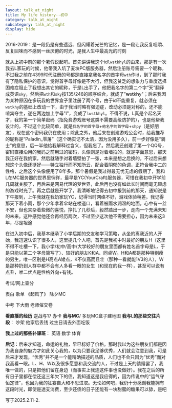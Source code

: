 ```yaml
---
layout: talk_at_night
title: My life history--初中
category: talk_at_night
subcategory: talk_at_night
display: hide
---
```


<!-- more -->

2016-2019：是一段仍是有些遥远、但闪耀着光芒的记忆，是一段让我反复咀嚼、反复回味而不感到一丝厌倦的时光，是我人生中最高光的时刻

就从上初中前的那个暑假说起吧。首先讲讲我这个id`lwstkhyl`的由来，那是有一次我去L家玩的时候，他带我入坑了麦块PC版服务器，然后注册账号需要一个昵称，不过我之前在4399时代注册的号都是直接拿我名字的首字母`wth`作id，到了那时我有了隐私保护的意识，觉得首字母好像是不大行，但我这贫乏的想象力与重度选择困难症阻止了我想出其它的昵称，于是L出手了，他把我名字的第二个字“天”翻译成英语`sky`，然后把`wth`和`sky`按135/246的顺序结合，就成了"**w**s**t**k**h**y"；后来我因为某种原因在多玩我的世界盒子里注册了两个号，由于id不能重复，就必须在`wstkhy`的基础上改动一下，由于我当时略有强迫症，改动必须是对称的，还不能喧宾夺主，遂在两边加上字母"l"，变成了`lwstkhyl`。不得不说，L真是个起名天才，我的第一个简单密码（指免费游戏账号这类不需要高级防护的），也是他帮我设计的，不过这个比较简单，就是`我名字的首字母`+`他名字的首字母`+`shpy`（是好朋友），现在这个密码我仍在使用；除此之外，他后来在创建游戏公会时，给我推荐的昵称是“Paladin_零屠”（这个确实记不太清，因为没用多久），前一步好像是“骑士”的意思，后一半他给我解释过含义，但我忘了。然后我还创建了第一个QQ号，密码直接沿用的我妈之前用过的密码，头像则是对着墙拍的，就是字面意思，那天我正好在我奶家，然后就随手对着墙壁拍了一张，本来是想之后换的，不过后来想想这个头像还挺好——特立独行而不知所云，配合着阴郁的色调，正符合我中二的性格，之后这个头像便用了8年多。那个暑假是我过得最无忧无虑的假期了，我和L在MC服务器的世界里徜徉，最早是YC(YourCraft)服务器，可惜在我初中开学前几周就关服了，再后来是网易代理的梦世界，此后再也没有如此长时间而毫无顾虑的游戏时光了。再之后就是开学了，我清晰地记得去初中报到前的那天，通知说是下午报到，上午我就在我奶家玩YC，记得当时网络不好，游戏体验稍差。我记得那天下着小雨，那个少年拿着伞站在楼道口，看着被雨水润湿的地面，心中有一丝不安，但也夹杂着些微的喜悦，挣扎了几秒后，毅然踏出一步，走向一个充满未知的未来。这种感觉他还会再经历两次，不过至少这次他不需要担心，因为未来这3年，尽是坦途

在进入初中后，我基本继承了小学后期的交友和学习策略，从坐的离我近的人开始，我迅速认识了很多人，这里提几个人吧，首先是我初中时最好的朋友H（这里不得不吐槽一下，我小学/初中/高中/大学较好的朋友里面都有姓名首字母是L，于是只能以第二个字母简写了）、较好的朋友K和A、同桌W。H和A都是那种特别瘦的男生，唯一区别是H高点A矮点，K不仅高而且壮（那种一看就能1V3的人），W是那种扔到人群中都不会有人多看一眼的女生（和现在的我一样），甚至可以说有点丑，唯二优点是性格外向+有钱。

考试/网上查分

表白 歌单 《起风了》 除夕MC

中考 下大雨 老师催交卷

**看直播的经历**
逆战与17
办卡
**我与MC**/
多玩MC盒子建地图
**我与L的那些交往片段**：
吵架
他家后丢钱
过生日请去外面吃饭

**我上过的那些补课班**：
英语
数学
体育

**后记**：后来才知道，命运的礼物，早已标好了价格。那时我以为这些朋友们都是因为我自身的魅力才如此关心我的，以为只要我足够优秀，人们就会注意到我，可是后来才发现，“优秀”并不是一个能精确描述的品质，人们也不会只因为“优秀”而对我高看一眼。L、H、W以及很多愿意和我交流的人，不过是上天的馈赠罢了，我唯一做的，只是把他们留在身边（而事实上我连这件事也没做好）。我在之后的所有日子里都在偿还这三年欠下的债，我知道这是我应得的，因为传说中的“运气守恒定律”，也因为我的狂妄自大和不思进取。无论如何吧，我仍十分感谢我能拥有这段时光，即使是透支消费，至少还债的日子还能有一块甜蜜的糖果可以舔，是吧

写于2025.2.11-2.
